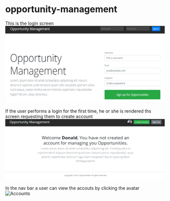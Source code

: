 # opportunity-management

This is the login screen
![login screen](https://github.com/DESTERIO-RASMENTO/opportunity-management/blob/master/images/login.png?raw=true)

If the user performs a login for the first time, he or she is rendered ths screen requesting them to create account
![first login](https://github.com/DESTERIO-RASMENTO/opportunity-management/blob/master/images/first%20login.png?raw=true)

In the nav bar a user can view the accouts by clicking the avatar
![Accounts]()

